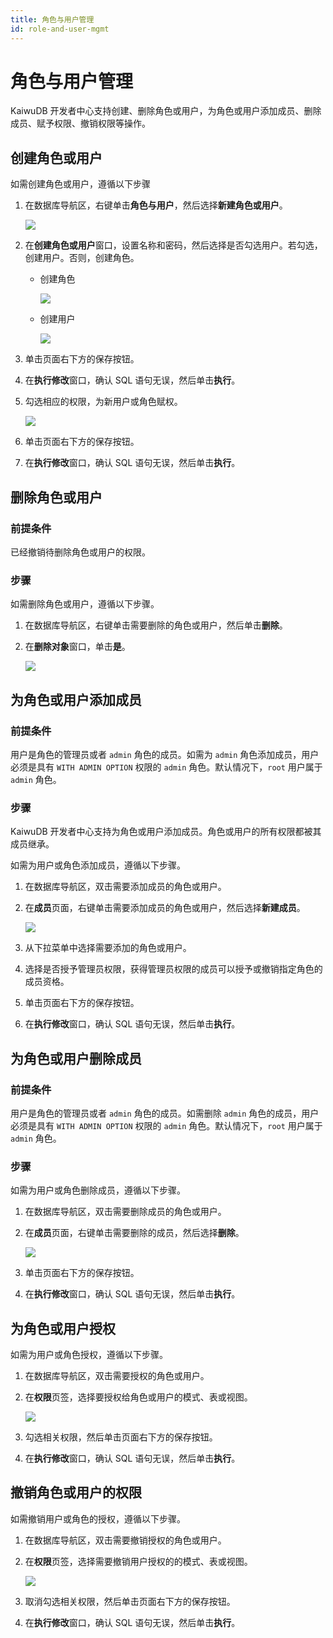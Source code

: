 ```yaml
---
title: 角色与用户管理
id: role-and-user-mgmt
---
```


# 角色与用户管理

KaiwuDB 开发者中心支持创建、删除角色或用户，为角色或用户添加成员、删除成员、赋予权限、撤销权限等操作。

## 创建角色或用户

如需创建角色或用户，遵循以下步骤

1. 在数据库导航区，右键单击**角色与用户**，然后选择**新建角色或用户**。

    ![](../static/kdc/BxUPbsMVuoB6D0x2JHNcCtP5nMb.png)

2. 在**创建角色或用户**窗口，设置名称和密码，然后选择是否勾选用户。若勾选，创建用户。否则，创建角色。

    - 创建角色

        ![](../static/kdc/J179bCXEfou0E2xmoA8cYHqNnsb.png)

    - 创建用户

        ![](../static/kdc/CmPjb63IVo4IyXxItCacceXknve.png)

3. 单击页面右下方的保存按钮。
4. 在**执行修改**窗口，确认 SQL 语句无误，然后单击**执行**。
5. 勾选相应的权限，为新用户或角色赋权。

    ![](../static/kdc/Ii8QbNNdJonBIixS7LXcbeYGnlc.png)

6. 单击页面右下方的保存按钮。
7. 在**执行修改**窗口，确认 SQL 语句无误，然后单击**执行**。

## 删除角色或用户

### 前提条件

已经撤销待删除角色或用户的权限。

### 步骤

如需删除角色或用户，遵循以下步骤。

1. 在数据库导航区，右键单击需要删除的角色或用户，然后单击**删除**。
2. 在**删除对象**窗口，单击**是**。

    ![](../static/kdc/FlMLbijhcoB0PHxSndqceZUPnnf.png)

## 为角色或用户添加成员

### 前提条件

用户是角色的管理员或者 `admin` 角色的成员。如需为 `admin` 角色添加成员，用户必须是具有 `WITH ADMIN OPTION` 权限的 `admin` 角色。默认情况下，`root` 用户属于 `admin` 角色。

### 步骤

KaiwuDB 开发者中心支持为角色或用户添加成员。角色或用户的所有权限都被其成员继承。

如需为用户或角色添加成员，遵循以下步骤。

1. 在数据库导航区，双击需要添加成员的角色或用户。
2. 在**成员**页面，右键单击需要添加成员的角色或用户，然后选择**新建成员**。

    ![](../static/kdc/QXF4bpFvZoqNxixD1THcMOpxnLc.png)

3. 从下拉菜单中选择需要添加的角色或用户。
4. 选择是否授予管理员权限，获得管理员权限的成员可以授予或撤销指定角色的成员资格。
5. 单击页面右下方的保存按钮。
6. 在**执行修改**窗口，确认 SQL 语句无误，然后单击**执行**。

## 为角色或用户删除成员

### 前提条件

用户是角色的管理员或者 `admin` 角色的成员。如需删除 `admin` 角色的成员，用户必须是具有 `WITH ADMIN OPTION` 权限的 `admin` 角色。默认情况下，`root` 用户属于 `admin` 角色。

### 步骤

如需为用户或角色删除成员，遵循以下步骤。

1. 在数据库导航区，双击需要删除成员的角色或用户。
2. 在**成员**页面，右键单击需要删除的成员，然后选择**删除**。

    ![](../static/kdc/DYJRboyzOoPCNExR8AfcvGbOnjh.png)

3. 单击页面右下方的保存按钮。
4. 在**执行修改**窗口，确认 SQL 语句无误，然后单击**执行**。

## 为角色或用户授权

如需为用户或角色授权，遵循以下步骤。

1. 在数据库导航区，双击需要授权的角色或用户。

2. 在**权限**页签，选择要授权给角色或用户的模式、表或视图。

   ![](../static/kdc/MUqVbNWH2osgukxPLr9cdbp6n1c.png)

3. 勾选相关权限，然后单击页面右下方的保存按钮。
4. 在**执行修改**窗口，确认 SQL 语句无误，然后单击**执行**。

## 撤销角色或用户的权限

如需撤销用户或角色的授权，遵循以下步骤。

1. 在数据库导航区，双击需要撤销授权的角色或用户。
2. 在**权限**页签，选择需要撤销用户授权的的模式、表或视图。

    ![](../static/kdc/P5jUbOORhoB1iYxDqJmcJye2n6b.png)

3. 取消勾选相关权限，然后单击页面右下方的保存按钮。
4. 在**执行修改**窗口，确认 SQL 语句无误，然后单击**执行**。
